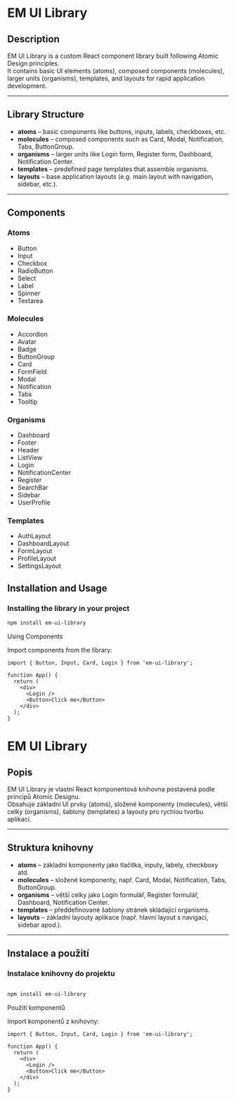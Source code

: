 # EM UI Library

## Description
EM UI Library is a custom React component library built following Atomic Design principles.  
It contains basic UI elements (atoms), composed components (molecules), larger units (organisms), templates, and layouts for rapid application development.

---

## Library Structure

- **atoms** – basic components like buttons, inputs, labels, checkboxes, etc.
- **molecules** – composed components such as Card, Modal, Notification, Tabs, ButtonGroup.
- **organisms** – larger units like Login form, Register form, Dashboard, Notification Center.
- **templates** – predefined page templates that assemble organisms.
- **layouts** – base application layouts (e.g. main layout with navigation, sidebar, etc.).

---

## Components

### Atoms
- Button
- Input
- Checkbox
- RadioButton
- Select
- Label
- Spinner
- Textarea

### Molecules
- Accordion
- Avatar
- Badge
- ButtonGroup
- Card
- FormField
- Modal
- Notification
- Tabs
- Tooltip

### Organisms
- Dashboard
- Footer
- Header
- ListView
- Login
- NotificationCenter
- Register
- SearchBar
- Sidebar
- UserProfile

### Templates
- AuthLayout
- DashboardLayout
- FormLayout
- ProfileLayout
- SettingsLayout

## Installation and Usage

### Installing the library in your project

```bash
npm install em-ui-library
```

Using Components

Import components from the library:
```
import { Button, Input, Card, Login } from 'em-ui-library';

function App() {
  return (
    <div>
      <Login />
      <Button>Click me</Button>
    </div>
  );
}
```

# EM UI Library

## Popis
EM UI Library je vlastní React komponentová knihovna postavená podle principů Atomic Designu.  
Obsahuje základní UI prvky (atoms), složené komponenty (molecules), větší celky (organisms), šablony (templates) a layouty pro rychlou tvorbu aplikací.

---

## Struktura knihovny

- **atoms** – základní komponenty jako tlačítka, inputy, labely, checkboxy atd.
- **molecules** – složené komponenty, např. Card, Modal, Notification, Tabs, ButtonGroup.
- **organisms** – větší celky jako Login formulář, Register formulář, Dashboard, Notification Center.
- **templates** – předdefinované šablony stránek skládající organisms.
- **layouts** – základní layouty aplikace (např. hlavní layout s navigací, sidebar apod.).

---

## Instalace a použití

### Instalace knihovny do projektu

```bash

npm install em-ui-library
```


Použití komponentů

Import komponentů z knihovny:
```
import { Button, Input, Card, Login } from 'em-ui-library';

function App() {
  return (
    <div>
      <Login />
      <Button>Click me</Button>
    </div>
  );
}
```
